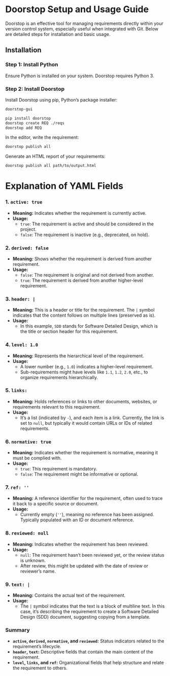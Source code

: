 # Doorstop Setup and Usage Guide

Doorstop is an effective tool for managing requirements directly within your version control system, 
especially useful when integrated with Git. Below are detailed steps for installation and basic usage.

## Installation

### Step 1: Install Python

Ensure Python is installed on your system. Doorstop requires Python 3.

### Step 2: Install Doorstop

Install Doorstop using pip, Python’s package installer:

```bash
doorstop-gui
```

```bash
pip install doorstop
doorstop create REQ ./reqs
doorstop add REQ
```
In the editor, write the requirement:

```bash
doorstop publish all
```
Generate an HTML report of your requirements:

```bash
doorstop publish all path/to/output.html
```

# Explanation of YAML Fields

### 1. `active: true`
- **Meaning:** Indicates whether the requirement is currently active.
- **Usage:** 
  - `true`: The requirement is active and should be considered in the project.
  - `false`: The requirement is inactive (e.g., deprecated, on hold).

### 2. `derived: false`
- **Meaning:** Shows whether the requirement is derived from another requirement.
- **Usage:** 
  - `false`: The requirement is original and not derived from another.
  - `true`: The requirement is derived from another higher-level requirement.

### 3. `header: |`
- **Meaning:** This is a header or title for the requirement. The `|` symbol indicates that the content follows on multiple lines (preserved as is).
- **Usage:** 
  - In this example, `SDD` stands for Software Detailed Design, which is the title or section header for this requirement.

### 4. `level: 1.0`
- **Meaning:** Represents the hierarchical level of the requirement.
- **Usage:** 
  - A lower number (e.g., `1.0`) indicates a higher-level requirement.
  - Sub-requirements might have levels like `1.1`, `1.2`, `2.0`, etc., to organize requirements hierarchically.

### 5. `links:`
- **Meaning:** Holds references or links to other documents, websites, or requirements relevant to this requirement.
- **Usage:** 
  - It’s a list (indicated by `-`), and each item is a link. Currently, the link is set to `null`, but typically it would contain URLs or IDs of related requirements.

### 6. `normative: true`
- **Meaning:** Indicates whether the requirement is normative, meaning it must be complied with.
- **Usage:** 
  - `true`: This requirement is mandatory.
  - `false`: The requirement might be informative or optional.

### 7. `ref: ''`
- **Meaning:** A reference identifier for the requirement, often used to trace it back to a specific source or document.
- **Usage:** 
  - Currently empty (`''`), meaning no reference has been assigned. Typically populated with an ID or document reference.

### 8. `reviewed: null`
- **Meaning:** Indicates whether the requirement has been reviewed.
- **Usage:** 
  - `null`: The requirement hasn’t been reviewed yet, or the review status is unknown. 
  - After review, this might be updated with the date of review or reviewer’s name.

### 9. `text: |`
- **Meaning:** Contains the actual text of the requirement.
- **Usage:** 
  - The `|` symbol indicates that the text is a block of multiline text. In this case, it’s describing the requirement to create a Software Detailed Design (SDD) document, suggesting copying from a template.

### Summary
- **`active`, `derived`, `normative`, and `reviewed`:** Status indicators related to the requirement’s lifecycle.
- **`header`, `text`:** Descriptive fields that contain the main content of the requirement.
- **`level`, `links`, and `ref`:** Organizational fields that help structure and relate the requirement to others.
